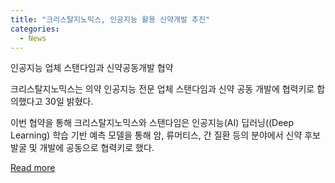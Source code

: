 ```yaml
---
title: "크리스탈지노믹스, 인공지능 활용 신약개발 추진"
categories:
  - News
---
```


인공지능 업체 스탠다임과 신약공동개발 협약

크리스탈지노믹스는 의약 인공지능 전문 업체 스탠다임과 신약 공동 개발에 협력키로 합의했다고 30일 밝혔다.

이번 협약을 통해 크리스탈지노믹스와 스탠다임은 인공지능(AI) 딥러닝((Deep Learning) 학습 기반 예측 모델을 통해 암, 류머티스, 간 질환 등의 분야에서 신약 후보 발굴 및 개발에 공동으로 협력키로 했다.


[Read more](http://www.biospectator.com/view/news_view.php?varAtcId=3349)
